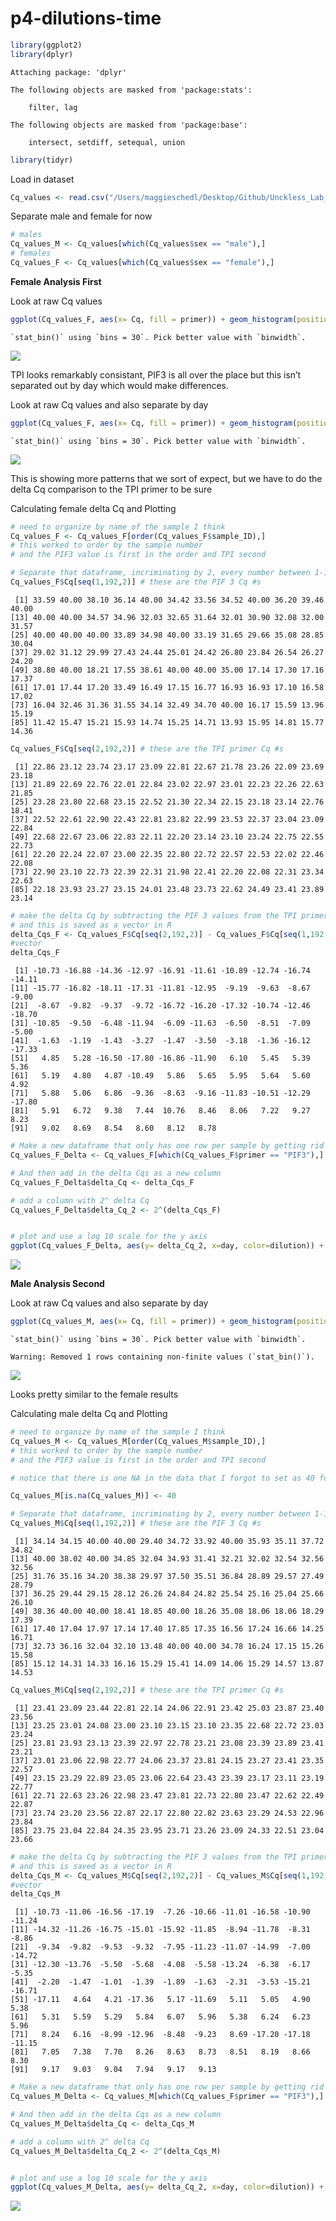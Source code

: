# p4-dilutions-time

``` r
library(ggplot2)
library(dplyr)
```


    Attaching package: 'dplyr'

    The following objects are masked from 'package:stats':

        filter, lag

    The following objects are masked from 'package:base':

        intersect, setdiff, setequal, union

``` r
library(tidyr)
```

Load in dataset

``` r
Cq_values <- read.csv("/Users/maggieschedl/Desktop/Github/Unckless_Lab_Resources/qPCR_analysis/20240228-viral-load-dilutions/viral-dil-time-sheet.csv")
```

Separate male and female for now

``` r
# males
Cq_values_M <- Cq_values[which(Cq_values$sex == "male"),]
# females
Cq_values_F <- Cq_values[which(Cq_values$sex == "female"),]
```

**Female Analysis First**

Look at raw Cq values

``` r
ggplot(Cq_values_F, aes(x= Cq, fill = primer)) + geom_histogram(position = "dodge") + facet_grid(~dilution) 
```

    `stat_bin()` using `bins = 30`. Pick better value with `binwidth`.

![](p4-DiNV-viral-dilutions-over-time_files/figure-commonmark/unnamed-chunk-4-1.png)

TPI looks remarkably consistant, PIF3 is all over the place but this
isn’t separated out by day which would make differences.

Look at raw Cq values and also separate by day

``` r
ggplot(Cq_values_F, aes(x= Cq, fill = primer)) + geom_histogram(position = "dodge") + facet_grid(dilution ~ day) 
```

    `stat_bin()` using `bins = 30`. Pick better value with `binwidth`.

![](p4-DiNV-viral-dilutions-over-time_files/figure-commonmark/unnamed-chunk-5-1.png)

This is showing more patterns that we sort of expect, but we have to do
the delta Cq comparison to the TPI primer to be sure

Calculating female delta Cq and Plotting

``` r
# need to organize by name of the sample I think
Cq_values_F <- Cq_values_F[order(Cq_values_F$sample_ID),]
# this worked to order by the sample number 
# and the PIF3 value is first in the order and TPI second

# Separate that dataframe, incriminating by 2, every number between 1-192 (number of rows in dataframe)
Cq_values_F$Cq[seq(1,192,2)] # these are the PIF 3 Cq #s
```

     [1] 33.59 40.00 38.10 36.14 40.00 34.42 33.56 34.52 40.00 36.20 39.46 40.00
    [13] 40.00 40.00 34.57 34.96 32.03 32.65 31.64 32.01 30.90 32.08 32.00 31.57
    [25] 40.00 40.00 40.00 33.89 34.98 40.00 33.19 31.65 29.66 35.08 28.85 30.04
    [37] 29.02 31.12 29.99 27.43 24.44 25.01 24.42 26.80 23.84 26.54 26.27 24.20
    [49] 38.80 40.00 18.21 17.55 38.61 40.00 40.00 35.00 17.14 17.30 17.16 17.37
    [61] 17.01 17.44 17.20 33.49 16.49 17.15 16.77 16.93 16.93 17.10 16.58 17.02
    [73] 16.04 32.46 31.36 31.55 34.14 32.49 34.70 40.00 16.17 15.59 13.96 15.19
    [85] 11.42 15.47 15.21 15.93 14.74 15.25 14.71 13.93 15.95 14.81 15.77 14.36

``` r
Cq_values_F$Cq[seq(2,192,2)] # these are the TPI primer Cq #s 
```

     [1] 22.86 23.12 23.74 23.17 23.09 22.81 22.67 21.78 23.26 22.09 23.69 23.18
    [13] 21.89 22.69 22.76 22.01 22.84 23.02 22.97 23.01 22.23 22.26 22.63 21.85
    [25] 23.28 23.80 22.68 23.15 22.52 21.30 22.34 22.15 23.18 23.14 22.76 18.41
    [37] 22.52 22.61 22.90 22.43 22.81 23.82 22.99 23.53 22.37 23.04 23.09 22.84
    [49] 22.68 22.67 23.06 22.83 22.11 22.20 23.14 23.10 23.24 22.75 22.55 22.73
    [61] 22.20 22.24 22.07 23.00 22.35 22.80 22.72 22.57 22.53 22.02 22.46 22.08
    [73] 22.90 23.10 22.73 22.39 22.31 21.98 22.41 22.20 22.08 22.31 23.34 22.63
    [85] 22.18 23.93 23.27 23.15 24.01 23.48 23.73 22.62 24.49 23.41 23.89 23.14

``` r
# make the delta Cq by subtracting the PIF 3 values from the TPI primer values
# and this is saved as a vector in R 
delta_Cqs_F <- Cq_values_F$Cq[seq(2,192,2)] - Cq_values_F$Cq[seq(1,192,2)]
#vector
delta_Cqs_F
```

     [1] -10.73 -16.88 -14.36 -12.97 -16.91 -11.61 -10.89 -12.74 -16.74 -14.11
    [11] -15.77 -16.82 -18.11 -17.31 -11.81 -12.95  -9.19  -9.63  -8.67  -9.00
    [21]  -8.67  -9.82  -9.37  -9.72 -16.72 -16.20 -17.32 -10.74 -12.46 -18.70
    [31] -10.85  -9.50  -6.48 -11.94  -6.09 -11.63  -6.50  -8.51  -7.09  -5.00
    [41]  -1.63  -1.19  -1.43  -3.27  -1.47  -3.50  -3.18  -1.36 -16.12 -17.33
    [51]   4.85   5.28 -16.50 -17.80 -16.86 -11.90   6.10   5.45   5.39   5.36
    [61]   5.19   4.80   4.87 -10.49   5.86   5.65   5.95   5.64   5.60   4.92
    [71]   5.88   5.06   6.86  -9.36  -8.63  -9.16 -11.83 -10.51 -12.29 -17.80
    [81]   5.91   6.72   9.38   7.44  10.76   8.46   8.06   7.22   9.27   8.23
    [91]   9.02   8.69   8.54   8.60   8.12   8.78

``` r
# Make a new dataframe that only has one row per sample by getting rid of the rows with the TPI primer
Cq_values_F_Delta <- Cq_values_F[which(Cq_values_F$primer == "PIF3"),]

# And then add in the delta Cqs as a new column
Cq_values_F_Delta$delta_Cq <- delta_Cqs_F

# add a column with 2^ delta Cq
Cq_values_F_Delta$delta_Cq_2 <- 2^(delta_Cqs_F)


# plot and use a log 10 scale for the y axis 
ggplot(Cq_values_F_Delta, aes(y= delta_Cq_2, x=day, color=dilution)) + geom_boxplot()  + theme_linedraw() + geom_point(position=position_jitterdodge(dodge.width=0.9), size=2) + coord_trans(y = "log10")
```

![](p4-DiNV-viral-dilutions-over-time_files/figure-commonmark/unnamed-chunk-6-1.png)

**Male Analysis Second**

Look at raw Cq values and also separate by day

``` r
ggplot(Cq_values_M, aes(x= Cq, fill = primer)) + geom_histogram(position = "dodge") + facet_grid(dilution ~ day) 
```

    `stat_bin()` using `bins = 30`. Pick better value with `binwidth`.

    Warning: Removed 1 rows containing non-finite values (`stat_bin()`).

![](p4-DiNV-viral-dilutions-over-time_files/figure-commonmark/unnamed-chunk-7-1.png)

Looks pretty similar to the female results

Calculating male delta Cq and Plotting

``` r
# need to organize by name of the sample I think
Cq_values_M <- Cq_values_M[order(Cq_values_M$sample_ID),]
# this worked to order by the sample number 
# and the PIF3 value is first in the order and TPI second

# notice that there is one NA in the data that I forgot to set as 40 for the Cq 

Cq_values_M[is.na(Cq_values_M)] <- 40

# Separate that dataframe, incriminating by 2, every number between 1-192 (number of rows in dataframe)
Cq_values_M$Cq[seq(1,192,2)] # these are the PIF 3 Cq #s
```

     [1] 34.14 34.15 40.00 40.00 29.40 34.72 33.92 40.00 35.93 35.11 37.72 34.82
    [13] 40.00 38.02 40.00 34.85 32.04 34.93 31.41 32.21 32.02 32.54 32.56 32.56
    [25] 31.76 35.16 34.20 38.38 29.97 37.50 35.51 36.84 28.89 29.57 27.49 28.79
    [37] 36.25 29.44 29.15 28.12 26.26 24.84 24.82 25.54 25.16 25.04 25.66 26.10
    [49] 38.36 40.00 40.00 18.41 18.85 40.00 18.26 35.08 18.06 18.06 18.29 17.39
    [61] 17.40 17.04 17.97 17.14 17.40 17.85 17.35 16.56 17.24 16.66 14.25 16.71
    [73] 32.73 36.16 32.04 32.10 13.48 40.00 40.00 34.78 16.24 17.15 15.26 15.58
    [85] 15.12 14.31 14.33 16.16 15.29 15.41 14.09 14.06 15.29 14.57 13.87 14.53

``` r
Cq_values_M$Cq[seq(2,192,2)] # these are the TPI primer Cq #s 
```

     [1] 23.41 23.09 23.44 22.81 22.14 24.06 22.91 23.42 25.03 23.87 23.40 23.56
    [13] 23.25 23.01 24.08 23.00 23.10 23.15 23.10 23.35 22.68 22.72 23.03 23.24
    [25] 23.81 23.93 23.13 23.39 22.97 22.78 23.21 23.08 23.39 23.89 23.41 23.21
    [37] 23.01 23.06 22.98 22.77 24.06 23.37 23.81 24.15 23.27 23.41 23.35 22.57
    [49] 23.15 23.29 22.89 23.05 23.06 22.64 23.43 23.39 23.17 23.11 23.19 22.77
    [61] 22.71 22.63 23.26 22.98 23.47 23.81 22.73 22.80 23.47 22.62 22.49 22.87
    [73] 23.74 23.20 23.56 22.87 22.17 22.80 22.82 23.63 23.29 24.53 22.96 23.84
    [85] 23.75 23.04 22.84 24.35 23.95 23.71 23.26 23.09 24.33 22.51 23.04 23.66

``` r
# make the delta Cq by subtracting the PIF 3 values from the TPI primer values
# and this is saved as a vector in R 
delta_Cqs_M <- Cq_values_M$Cq[seq(2,192,2)] - Cq_values_M$Cq[seq(1,192,2)]
#vector
delta_Cqs_M
```

     [1] -10.73 -11.06 -16.56 -17.19  -7.26 -10.66 -11.01 -16.58 -10.90 -11.24
    [11] -14.32 -11.26 -16.75 -15.01 -15.92 -11.85  -8.94 -11.78  -8.31  -8.86
    [21]  -9.34  -9.82  -9.53  -9.32  -7.95 -11.23 -11.07 -14.99  -7.00 -14.72
    [31] -12.30 -13.76  -5.50  -5.68  -4.08  -5.58 -13.24  -6.38  -6.17  -5.35
    [41]  -2.20  -1.47  -1.01  -1.39  -1.89  -1.63  -2.31  -3.53 -15.21 -16.71
    [51] -17.11   4.64   4.21 -17.36   5.17 -11.69   5.11   5.05   4.90   5.38
    [61]   5.31   5.59   5.29   5.84   6.07   5.96   5.38   6.24   6.23   5.96
    [71]   8.24   6.16  -8.99 -12.96  -8.48  -9.23   8.69 -17.20 -17.18 -11.15
    [81]   7.05   7.38   7.70   8.26   8.63   8.73   8.51   8.19   8.66   8.30
    [91]   9.17   9.03   9.04   7.94   9.17   9.13

``` r
# Make a new dataframe that only has one row per sample by getting rid of the rows with the TPI primer
Cq_values_M_Delta <- Cq_values_M[which(Cq_values_F$primer == "PIF3"),]

# And then add in the delta Cqs as a new column
Cq_values_M_Delta$delta_Cq <- delta_Cqs_M

# add a column with 2^ delta Cq
Cq_values_M_Delta$delta_Cq_2 <- 2^(delta_Cqs_M)


# plot and use a log 10 scale for the y axis 
ggplot(Cq_values_M_Delta, aes(y= delta_Cq_2, x=day, color=dilution)) + geom_boxplot()  + theme_linedraw() + geom_point(position=position_jitterdodge(dodge.width=0.9), size=2) + coord_trans(y = "log10")
```

![](p4-DiNV-viral-dilutions-over-time_files/figure-commonmark/unnamed-chunk-8-1.png)

